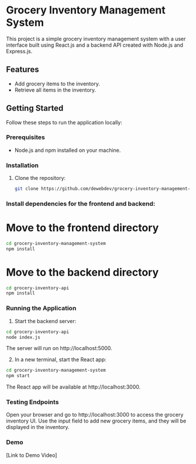 # Grocery Inventory Management System

This project is a simple grocery inventory management system with a user interface built using React.js and a backend API created with Node.js and Express.js.

## Features

- Add grocery items to the inventory.
- Retrieve all items in the inventory.

## Getting Started

Follow these steps to run the application locally:

### Prerequisites

- Node.js and npm installed on your machine.

### Installation

1. Clone the repository:

   ```bash
   git clone https://github.com/dewebdev/grocery-inventory-management-system.git
   ```

### Install dependencies for the frontend and backend:

# Move to the frontend directory

 ```bash
cd grocery-inventory-management-system
npm install
 ```

# Move to the backend directory

 ```bash
cd grocery-inventory-api
npm install
 ```

### Running the Application

1. Start the backend server:

 ```bash
cd grocery-inventory-api
node index.js
 ```

The server will run on http://localhost:5000.

2. In a new terminal, start the React app:

 ```bash
cd grocery-inventory-management-system
npm start
 ```

The React app will be available at http://localhost:3000.

### Testing Endpoints

Open your browser and go to http://localhost:3000 to access the grocery inventory UI.
Use the input field to add new grocery items, and they will be displayed in the inventory.

### Demo

[Link to Demo Video]
